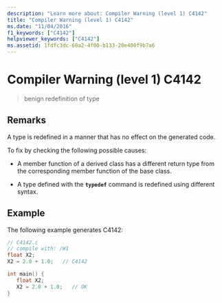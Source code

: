 ```yaml
---
description: "Learn more about: Compiler Warning (level 1) C4142"
title: "Compiler Warning (level 1) C4142"
ms.date: "11/04/2016"
f1_keywords: ["C4142"]
helpviewer_keywords: ["C4142"]
ms.assetid: 1fdfc3dc-60a2-4f00-b133-20e400f9b7a6
---
```

# Compiler Warning (level 1) C4142

> benign redefinition of type

## Remarks

A type is redefined in a manner that has no effect on the generated code.

To fix by checking the following possible causes:

- A member function of a derived class has a different return type from the corresponding member function of the base class.

- A type defined with the **`typedef`** command is redefined using different syntax.

## Example

The following example generates C4142:

```c
// C4142.c
// compile with: /W1
float X2;
X2 = 2.0 + 1.0;   // C4142

int main() {
   float X2;
   X2 = 2.0 + 1.0;   // OK
}
```
